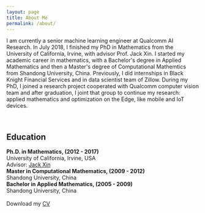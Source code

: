 ```yaml
---
layout: page
title: About Me
permalink: /about/
---
```

I am currently a senior machine learning engineer at Qualcomm AI Research. 
In July 2018, I finished my PhD in Mathematics from the University of California, Irvine, with advisor Prof. Jack Xin. I started my academic career in mathematics, with a Bachelor's degree in Applied Mathematics and then a Master's degree of Computational Mathemtics from Shandong University, China. Previously, I did internships in Black Knight Financial Services and in data scientist team of Zillow. During my PhD, I joined a research project cooperated with Qualcomm computer vision team and after graduation, I joint that group to continue my research:  applied mathematics and optimization on the Edge, like mobile and IoT devices.

<br>
<h2>Education</h2>
<strong>Ph.D. in Mathematics, (2012 - 2017) </strong>
<br>University of California, Irvine, USA
<br>Advisor: <a href="https://www.math.uci.edu/people/jack-xin">
    Jack Xin</a><br>
<strong>Master in Computational Mathematics, (2009 - 2012) </strong>
<br>Shandong University, China<br>
<strong>Bachelor in Applied Mathematics, (2005 - 2009) </strong>
<br>Shandong University, China<br>



<br>
Download my <a href="https://github.com/zsivine/zsivine.github.io/raw/master/CV/Research_CV.pdf" download="Research_CV">CV</a><br>
<br>
